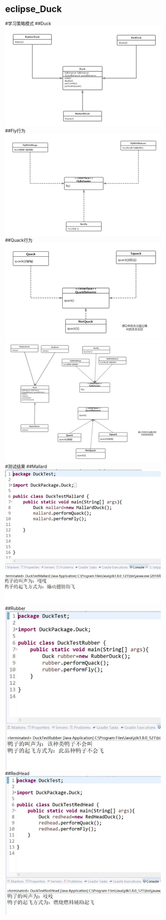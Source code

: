 # eclipse_Duck
#学习策略模式
##Duck
![image](https://raw.githubusercontent.com/cuirong1997/eclipse_Duck/master/image/Duck.png)
##Fly行为
![Fly行为](https://raw.githubusercontent.com/cuirong1997/eclipse_Duck/master/image/Fly.png)
##Quack行为
![Quack行为](https://raw.githubusercontent.com/cuirong1997/eclipse_Duck/master/image/Quack.png)
![整合](https://raw.githubusercontent.com/cuirong1997/eclipse_Duck/master/image/整合.png)
#测试结果
##Mallard
![Mallard](https://raw.githubusercontent.com/cuirong1997/eclipse_Duck/master/image/DuckTestMallard.jpg)
##Rubber
![Rubber](https://raw.githubusercontent.com/cuirong1997/eclipse_Duck/master/image/DuckTestRubber.jpg)
##RedHead
![RedHead](https://raw.githubusercontent.com/cuirong1997/eclipse_Duck/master/image/DuckTestRedHead.jpg)
